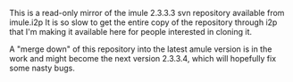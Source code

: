 This is a read-only mirror of the imule 2.3.3.3 svn repository available from imule.i2p
It is so slow to get the entire copy of the repository through i2p that I'm making it available here for people interested in cloning it.

A "merge down" of this repository into the latest amule version is in the work and might become the next version 2.3.3.4, 
which will hopefully fix some nasty bugs.
